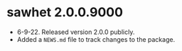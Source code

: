 # sawhet 2.0.0.9000

* 6-9-22. Released version 2.0.0 publicly.
* Added a `NEWS.md` file to track changes to the package.
